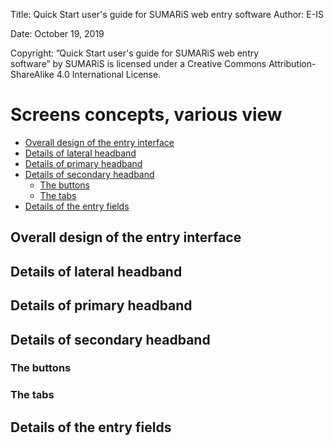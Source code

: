 Title:	Quick Start user's guide for SUMARiS web entry software
Author: E-IS	

Date:	October 19, 2019 

Copyright: ”Quick Start user's guide for SUMARiS web entry software” by SUMARiS is licensed under a Creative Commons Attribution-ShareAlike 4.0 International License.


# Screens concepts, various view

- [Overall design of the entry interface]()
- [Details of lateral headband]()
- [Details of primary headband]()
- [Details of secondary headband]()
    * [The buttons]()
    * [The tabs]()
- [Details of the entry fields]()
    
## Overall design of the entry interface

## Details of lateral headband

## Details of primary headband

## Details of secondary headband

### The buttons

### The tabs

## Details of the entry fields

 

